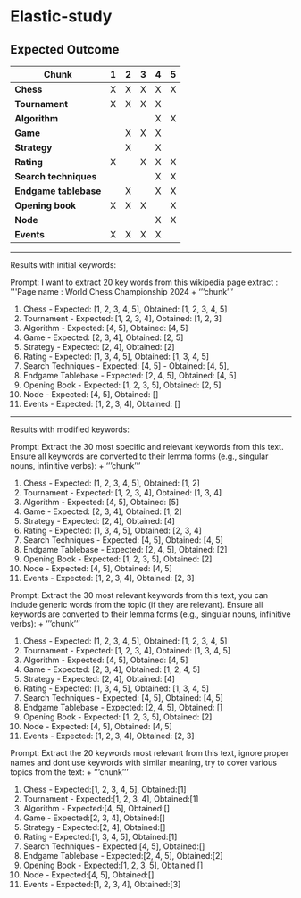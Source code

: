 # Elastic-study

## Expected Outcome
| Chunk               | 1   | 2   | 3   | 4   | 5   |
|---------------------|-----|-----|-----|-----|-----|
| **Chess**           | X   | X   | X   | X   | X   |
| **Tournament**      | X   | X   | X   | X   |     |
| **Algorithm**       |     |     |     | X   | X   |
| **Game**            |     | X   | X   | X   |     |
| **Strategy**        |     | X   |     | X   |     |
| **Rating**          | X   |     | X   | X   | X   |
| **Search techniques**|     |     |     | X   | X   |
| **Endgame tablebase**|     | X   |     | X   | X   |
| **Opening book**    | X   | X   | X   |     | X   |
| **Node**            |     |     |     | X   | X   |
| **Events**          | X   | X   | X   | X   |     |

***

Results with initial keywords:

Prompt: I want to extract 20 key words from this wikipedia page extract : '''Page name : World Chess Championship 2024 + ‘’’chunk’’’

1. Chess - Expected: \[1, 2, 3, 4, 5\], Obtained: \[1, 2, 3, 4, 5\] 
2. Tournament - Expected: \[1, 2, 3, 4\], Obtained: \[1, 2, 3\]
3. Algorithm - Expected: \[4, 5\], Obtained: \[4, 5\]
4. Game - Expected: \[2, 3, 4\], Obtained: \[2, 5\]
5. Strategy - Expected: \[2, 4\], Obtained: \[2\]
6. Rating - Expected: \[1, 3, 4, 5\], Obtained: \[1, 3, 4, 5\]
7. Search Techniques - Expected: \[4, 5\] - Obtained: \[4, 5\],
8. Endgame Tablebase - Expected: \[2, 4, 5\], Obtained: \[4, 5\]
9. Opening Book - Expected: \[1, 2, 3, 5\], Obtained: \[2, 5\]
10. Node - Expected: \[4, 5\], Obtained: \[\]
11. Events - Expected: \[1, 2, 3, 4\], Obtained: \[\]

***

Results with modified keywords:

Prompt: Extract the 30 most specific and relevant keywords from this text. Ensure all keywords are converted to their lemma forms (e.g., singular nouns, infinitive verbs): + ‘’’chunk’’’

1. Chess - Expected: \[1, 2, 3, 4, 5\], Obtained: \[1, 2\]
2. Tournament - Expected: \[1, 2, 3, 4\], Obtained: \[1, 3, 4\]
3. Algorithm - Expected: \[4, 5\], Obtained: \[5\]
4. Game - Expected: \[2, 3, 4\], Obtained: \[1, 2\]
5. Strategy - Expected: \[2, 4\], Obtained: \[4\]
6. Rating - Expected: \[1, 3, 4, 5\], Obtained: \[2, 3, 4\]
7. Search Techniques - Expected: \[4, 5\], Obtained: \[4, 5\]
8. Endgame Tablebase - Expected: \[2, 4, 5\], Obtained: \[2\]
9. Opening Book - Expected: \[1, 2, 3, 5\], Obtained: \[2\]
10. Node - Expected: \[4, 5\], Obtained: \[4, 5\]
11. Events - Expected: \[1, 2, 3, 4\], Obtained: \[2, 3\]


Prompt: Extract the 30 most relevant keywords from this text, you can include generic words from the topic (if they are relevant). Ensure all keywords are converted to their lemma forms (e.g., singular nouns, infinitive verbs): + ‘’’chunk’’’

1. Chess - Expected: \[1, 2, 3, 4, 5\], Obtained: \[1, 2, 3, 4, 5\]
2. Tournament - Expected: \[1, 2, 3, 4\], Obtained: \[1, 3, 4, 5\]
3. Algorithm - Expected: \[4, 5\], Obtained: \[4, 5\]
4. Game - Expected: \[2, 3, 4\], Obtained: \[1, 2, 4, 5\]
5. Strategy - Expected: \[2, 4\], Obtained: \[4\]
6. Rating - Expected: \[1, 3, 4, 5\], Obtained: \[1, 3, 4, 5\]
7. Search Techniques - Expected: \[4, 5\], Obtained: \[4, 5\]
8. Endgame Tablebase - Expected: \[2, 4, 5\], Obtained: \[\]
9. Opening Book - Expected: \[1, 2, 3, 5\], Obtained: \[2\]
10. Node - Expected: \[4, 5\], Obtained: \[4, 5\]
11. Events - Expected: \[1, 2, 3, 4\], Obtained: \[2, 3\]


Prompt: Extract the 20 keywords most relevant from this text, ignore proper names and dont use keywords with similar meaning, try to cover various topics from the text: + ‘’’chunk’’’

1. Chess - Expected:\[1, 2, 3, 4, 5\], Obtained:\[1\]
2. Tournament - Expected:\[1, 2, 3, 4\], Obtained:\[1\]
3. Algorithm - Expected:\[4, 5\], Obtained:\[\]
4. Game - Expected:\[2, 3, 4\], Obtained:\[\]
5. Strategy - Expected:\[2, 4\], Obtained:\[\]
6. Rating - Expected:\[1, 3, 4, 5\], Obtained:\[1\]
7. Search Techniques - Expected:\[4, 5\], Obtained:\[\]
8. Endgame Tablebase - Expected:\[2, 4, 5\], Obtained:\[2\]
9. Opening Book - Expected:\[1, 2, 3, 5\], Obtained:\[\]
10. Node - Expected:\[4, 5\], Obtained:\[\]
11. Events - Expected:\[1, 2, 3, 4\], Obtained:\[3\]
